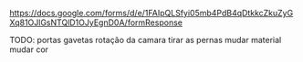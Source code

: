 https://docs.google.com/forms/d/e/1FAIpQLSfyi05mb4PdB4qDtkkcZkuZyGXq81OJlGsNTQlD1OJyEgnD0A/formResponse


TODO:
portas
gavetas
rotação da camara
tirar as pernas
mudar material
mudar cor
